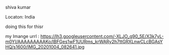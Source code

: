shiva kumar

Locaton: India

doing this for thisr

my Imange urrl : https://lh3.googleusercontent.com/-XLJO_g90_5E/X3k7yL-m0YI/AAAAAAAAAKo/lBFGes1wF1UURms_krWARy2h7ttGRXLnwCLcBGAsYHQ/s1600/IMG_20201004_082641.jpg
